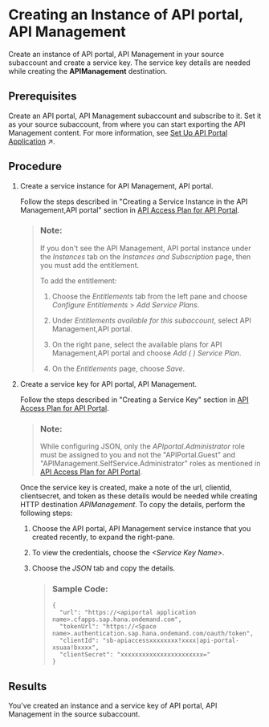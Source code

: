 <!-- loio6129172da707433fb2fe3168421a3742 -->

# Creating an Instance of API portal, API Management

Create an instance of API portal, API Management in your source subaccount and create a service key. The service key details are needed while creating the **APIManagement** destination.



<a name="loio6129172da707433fb2fe3168421a3742__prereq_cst_znj_v4b"/>

## Prerequisites

Create an API portal, API Management subaccount and subscribe to it. Set it as your source subaccount, from where you can start exporting the API Management content. For more information, see [Set Up API Portal Application](https://help.sap.com/viewer/66d066d903c2473f81ec33acfe2ccdb4/Cloud/en-US/29c281b4a002404eba44e91c6fad0d34.html "To create APIs, products, import policy templates, and view applications, set up the API portal application.") :arrow_upper_right:.



<a name="loio6129172da707433fb2fe3168421a3742__steps_qlq_gqs_44b"/>

## Procedure

1.  Create a service instance for API Management, API portal.

    Follow the steps described in "Creating a Service Instance in the API Management,API portal" section in [API Access Plan for API Portal](../20-Working_with_SAP_Integration_Suite_Home/api-access-plan-for-api-portal-24a2c37.md).

    > ### Note:  
    > If you don't see the API Management, API portal instance under the *Instances* tab on the *Instances and Subscription* page, then you must add the entitlement.
    > 
    > To add the entitlement:
    > 
    > 1.  Choose the *Entitlements* tab from the left pane and choose *Configure Entitlements* \> *Add Service Plans*.
    > 
    > 2.  Under *Entitlements available for this subaccount*, select API Management,API portal.
    > 
    > 3.  On the right pane, select the available plans for API Management,API portal and choose *Add \( \) Service Plan*.
    > 
    > 4.  On the *Entitlements* page, choose *Save*.

2.  Create a service key for API portal, API Management.

    Follow the steps described in "Creating a Service Key" section in [API Access Plan for API Portal](../20-Working_with_SAP_Integration_Suite_Home/api-access-plan-for-api-portal-24a2c37.md).

    > ### Note:  
    > While configuring JSON, only the *APIportal.Administrator* role must be assigned to you and not the "APIPortal.Guest" and "APIManagement.SelfService.Administrator" roles as mentioned in [API Access Plan for API Portal](../20-Working_with_SAP_Integration_Suite_Home/api-access-plan-for-api-portal-24a2c37.md).

    Once the service key is created, make a note of the url, clientid, clientsecret, and token as these details would be needed while creating HTTP destination *APIManagement*. To copy the details, perform the following steps:

    1.  Choose the API portal, API Management service instance that you created recently, to expand the right-pane.

    2.  To view the credentials, choose the *<Service Key Name\>*.

    3.  Choose the *JSON* tab and copy the details.

        > ### Sample Code:  
        > ```
        > {
        > 	"url": "https://<apiportal application name>.cfapps.sap.hana.ondemand.com",
        > 	"tokenUrl": "https://<Space name>.authentication.sap.hana.ondemand.com/oauth/token",
        > 	"clientId": "sb-apiaccessxxxxxxxx!xxxx|api-portal-xsuaa!bxxxx",
        > 	"clientSecret": "xxxxxxxxxxxxxxxxxxxxxxx="
        > }
        > 
        > ```





<a name="loio6129172da707433fb2fe3168421a3742__result_ksq_fgv_n4b"/>

## Results

You've created an instance and a service key of API portal, API Management in the source subaccount.

